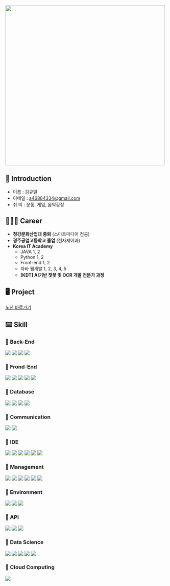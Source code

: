 <img src="https://github.com/System-out-gyuil/System-out-gyuil/assets/120631088/a3703fac-d801-4cab-bfce-c18a8a5c757c" width="500px">

## 🪪 Introduction

- 이름 : 김규일
- 이메일 : a46884334@gmail.com
- 취 미 : 운동, 게임, 음악감상

## 👨🏻‍💻 Career

- **청강문화산업대 중퇴** (스마트미디어 전공)
- **경주공업고등학교 졸업** (전자제어과)
- **Korea IT Academy**
  - JAVA 1, 2
  - Python 1, 2
  - Front-end 1, 2
  - 자바 웹개발 1, 2, 3, 4, 5
  - **[KDT] AI기반 챗봇 및 OCR 개발 전문가 과정**

## 🖥️ Project
  [노션 바로가기](https://recondite-angora-946.notion.site/f05272da46df45d2a5fb5d7149915310)
## ⌨️ Skill

### 📌 Back-End

<div>
    <img src="https://img.shields.io/badge/Python-3776AB?style=flat-square&logo=Python&logoColor=white"/>
    <img src="https://img.shields.io/badge/Java-ED8B00?style=flat-square&logo=Java&logoColor=black"/>
    <img src="https://img.shields.io/badge/JSP-73BA25?style=flat-square&logo=JSP&logoColor=black"/>
    <img src="https://img.shields.io/badge/JSON-000000?style=flat-square&logo=JSON&logoColor=white"/>
</div>

### 📌 Frond-End

<div>
    <img src="https://img.shields.io/badge/HTML-E34F26?style=flat-square&logo=HTML5&logoColor=white"/>
    <img src="https://img.shields.io/badge/CSS-1572B6?style=flat-square&logo=CSS3&logoColor=white"/>
    <img src="https://img.shields.io/badge/JavaScript-F7DF1E?style=flat-square&logo=JavaScript&logoColor=grey"/>
    <img src="https://img.shields.io/badge/jQuery-0769AD?style=flat-square&logo=jQuery&logoColor=white"/>
    <img src="https://img.shields.io/badge/Thymeleaf-005F0F?style=flat-square&logo=Thymeleaf&logoColor=white"/>
</div>

### 📌 Database

<div>
    <img src="https://img.shields.io/badge/Mybatis-ff0000?style=flat-square&logo=Mybatis&logoColor=white"/>
    <img src="https://img.shields.io/badge/MySQL-4479A1?style=flat-square&logo=MySQL&logoColor=white"/>
    <img src="https://img.shields.io/badge/MariaDB-003545?style=flat-square&logo=MariaDB&logoColor=white"/>
    <img src="https://img.shields.io/badge/Oracle-F80000?style=flat-square&logo=Oracle&logoColor=white"/>
</div>

### 📌 Communication

<div>
    <img src="https://img.shields.io/badge/Slack-4A154B?style=flat-square&logo=Slack&logoColor=white"/>
    <img src="https://img.shields.io/badge/Discord-5865F2?style=flat-square&logo=Discord&logoColor=white"/>
</div>

### 📌 IDE

<div>
    <img src="https://img.shields.io/badge/Eclipse IDE-2C2255?style=flat-square&logo=Eclipse IDE&logoColor=white"/>
    <img src="https://img.shields.io/badge/Visual Studio Code-007ACC?style=flat-square&logo=Visual Studio Code&logoColor=white"/>
    <img src="https://img.shields.io/badge/IntelliJ IDEA-000000?style=flat-square&logo=IntelliJ IDEA&logoColor=white"/>
    <img src="https://img.shields.io/badge/DBeaver-382923?style=flat-square&logo=DBeaver&logoColor=white"/>
    <img src="https://img.shields.io/badge/PyCharm-000000?style=flat-square&logo=PyCharm&logoColor=white"/>
    <img src="https://img.shields.io/badge/Jupyter-F37626?style=flat-square&logo=Jupyter&logoColor=white"/>
</div>

### 📌 Management

<div>
    <img src="https://img.shields.io/badge/Git-F05032?style=flat-square&logo=Git&logoColor=white"/>
    <img src="https://img.shields.io/badge/GitHub-181717?style=flat-square&logo=GitHub&logoColor=white"/>
    <img src="https://img.shields.io/badge/Git Bash-609926?style=flat-square&logo=Git&logoColor=white"/>
    <img src="https://img.shields.io/badge/Gradle-02303A?style=flat-square&logo=Gradle&logoColor=white"/>
    <img src="https://img.shields.io/badge/YML-CB171E?style=flat-square&logo=YAML&logoColor=white"/>
    <img src="https://img.shields.io/badge/Sourcetree-0052CC?style=flat-square&logo=Sourcetree&logoColor=white"/>
</div>

### 📌 Environment

<div>
    <img src="https://img.shields.io/badge/Spring-6DB33F?style=flat-square&logo=Spring&logoColor=white"/>
    <img src="https://img.shields.io/badge/Spring Boot-6DB33F?style=flat-square&logo=Spring Boot&logoColor=white"/>
    <img src="https://img.shields.io/badge/Django-092E20?style=flat-square&logo=Django&logoColor=white"/>
</div>

### 📌 API

<div>
    <img src="https://img.shields.io/badge/Kakao-FFCD00?style=flat-square&logo=Kakao&logoColor=black"/>
    <img src="https://img.shields.io/badge/Google-4285F4?style=flat-square&logo=Google&logoColor=black"/>
    <img src="https://img.shields.io/badge/Naver-03C75A?style=flat-square&logo=Naver&logoColor=black"/>
</div>

### 📌 Data Science

<div>
    <img src="https://img.shields.io/badge/Anaconda-44A833?style=flat-square&logo=Anaconda&logoColor=white"/>
    <img src="https://img.shields.io/badge/Pandas-150458?style=flat-square&logo=pandas&logoColor=white"/>
    <img src="https://img.shields.io/badge/NumPy-013243?style=flat-square&logo=NumPy&logoColor=white"/>
    <img src="https://img.shields.io/badge/PyTorch-EE4C2C?style=flat-square&logo=PyTorch&logoColor=white"/>
    <img src="https://img.shields.io/badge/scikitlearn-F7931E?style=flat-square&logo=scikitlearn&logoColor=black"/>
</div>

### 📌 Cloud Computing

<div>
    <img src="https://img.shields.io/badge/Amazon AWS-232F3E?style=flat-square&logo=Amazon AWS&logoColor=white"/>
</div>
